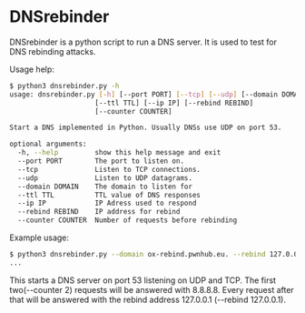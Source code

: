 # DNSrebinder

DNSrebinder is a python script to run a DNS server. It is used to test for DNS rebinding attacks. 

Usage help:
```bash
$ python3 dnsrebinder.py -h
usage: dnsrebinder.py [-h] [--port PORT] [--tcp] [--udp] [--domain DOMAIN]
                     [--ttl TTL] [--ip IP] [--rebind REBIND]
                     [--counter COUNTER]

Start a DNS implemented in Python. Usually DNSs use UDP on port 53.

optional arguments:
  -h, --help         show this help message and exit
  --port PORT        The port to listen on.
  --tcp              Listen to TCP connections.
  --udp              Listen to UDP datagrams.
  --domain DOMAIN    The domain to listen for
  --ttl TTL          TTL value of DNS responses
  --ip IP            IP Adress used to respond
  --rebind REBIND    IP address for rebind
  --counter COUNTER  Number of requests before rebinding
```

Example usage:
```bash
$ python3 dnsrebinder.py --domain ox-rebind.pwnhub.eu. --rebind 127.0.0.1 --ip 8.8.8.8 --counter 2
...
```

This starts a DNS server on port 53 listening on UDP and TCP. The first two(--counter 2) requests will be answered with 8.8.8.8. Every request after that will be answered with the rebind address 127.0.0.1 (--rebind 127.0.0.1).